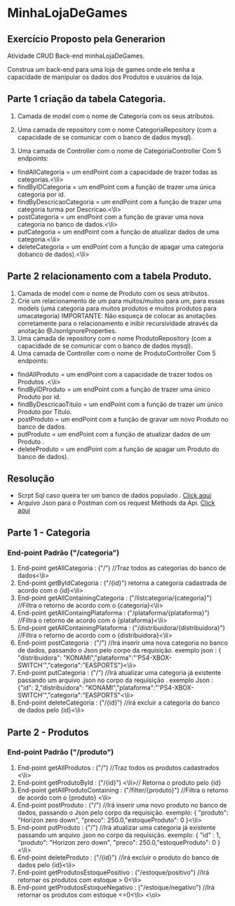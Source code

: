 # MinhaLojaDeGames
## Exercício Proposto pela Generarion

Atividade CRUD Back-end minhaLojaDeGames.

Construa um back-end para uma loja de games onde ele tenha a capacidade de
manipular os dados dos Produtos e usuários da loja.

## Parte 1 criação da tabela Categoria.

1. Camada de model com o nome de Categoria com os seus atributos.

2. Uma camada de repository com o nome CategoriaRepository (com a
capacidade de se comunicar com o banco de dados mysql).

3. Uma camada de Controller com o nome de CategoriaController Com 5
endpoints:
<ul>
  <li>findAllCategoria = um endPoint com a capacidade de trazer todas as categorias.<\li>
  <li>findByIDCategoria = um endPoint com a função de trazer uma única categoria por id.</li>
  <li>findByDescricaoCategoria = um endPoint com a função de trazer uma categoria turma por Descricao.<\li>
  <li>postCategoria = um endPoint com a função de gravar uma nova categoria no banco de dados.<\li>
  <li> putCategoria = um endPoint com a função de atualizar dados de uma categoria.<\li>
  <li>deleteCategoria = um endPoint com a função de apagar uma categoria dobanco de dados).<\li>
</ul>

## Parte 2 relacionamento com a tabela Produto.

1. Camada de model com o nome de Produto com os seus atributos.
2. Crie um relacionamento de um para muitos/muitos para um, para essas models (uma categoria para muitos produtos e muitos produtos para umacategoria)
IMPORTANTE: Não esqueça de colocar as anotações corretamente para o relacionamento e inibir recursividade através da anotação @JsonIgnoreProperties.
4. Uma camada de repository com o nome ProdutoRepository (com a capacidade de se comunicar com o banco de dados mysql).
5. Uma camada de Controller com o nome de ProdutoController Com 5  endpoints:
<ul>
  <li>findAllProduto = um endPoint com a capacidade de trazer todos os Produtos .<\li>
  <li>findByIDProduto = um endPoint com a função de trazer uma único Produto por id.</li>
  <li>findByDescricaoTitulo = um endPoint com a função de trazer um único Produto por Titulo.</li>
  <li>postProduto = um endPoint com a função de gravar um novo Produto no banco de dados.</li>
  <li> putProduto = um endPoint com a função de atualizar dados de um Produto .</li>
  <li>deleteProduto = um endPoint com a função de apagar um Produto do banco de dados).
</li>
</ul>

## Resolução 
<ul>
  <li>Scrpt Sql caso queira ter um banco de dados populado . <a href="https://github.com/luisfsm/MinhaLojaDeGames/tree/master/Back-end/Scripts_sql"> Click aqui </a> </li>
  <li>Arquivo Json para o Postman com os request Methods da Api. <a href="https://github.com/luisfsm/MinhaLojaDeGames/tree/master/Back-end/postman_config"> Click aqui </a>  </li>
</ul>

## Parte 1 - Categoria

### End-point Padrão ("/categoria")


<ol>
  <li>End-point getAllCategoria : ("/") //Traz todos as categorias do banco de dados<\li>
  <li>End-point getByIdCategoria : ("/{id}") retorna a categoria cadastrada de acordo com o {id}<\li>
  <li>End-point getAllContainingCategoria : ("/listcategoria/{categoria}") //Filtra o retorno de acordo com o {categoria}<\li>
  <li>End-point getAllContaingPlataforma : ("/plataforma/{plataforma}") //Filtra o retorno de acordo com o  {plataforma}<\li>
  <li>End-point getAllContainingPlataforma : ("/distribuidora/{distribuidora}") //Filtra o retorno de acordo com o {distribuidora}<\li>
  <li>End-point postCategoria : ("/") //Irá inserir uma nova categoria no banco de dados, passando o Json pelo corpo da requisição.
      exemplo json : { "distribuidora": "KONAMI","plataforma":"'PS4-XBOX-SWITCH'","categoria":"EASPORTS"}<\li>
  <li> End-point putCategoria : ("/") //Irá atualizar uma categoria já existente passando um arquivo .json no corpo da requisição .
      exemplo Json : {"id": 2,"distribuidora": "KONAMI","plataforma":"'PS4-XBOX-SWITCH'","categoria":"EASPORTS"<\li>
   <li>End-point deleteCategoria : ("/{id}") //irá excluir a categoria do banco de dados pelo {id}<\li>
</ol>
     
## Parte 2 - Produtos
### End-point Padrão ("/produto")
     
<ol>
  <li>End-point getAllProdutos : ("/") //Traz todos os produtos cadastrados <\li>
  <li>End-point getProdutoById : ("/{id}") <\li>// Retorna o produto pelo {id}
  <li>End-point getAllProdutoContaining : ("/filter/{produto}") //Filtra o retorno de acordo com o {produto} <\li>
  <li>End-point postProduto : ("/") //Irá inserir uma novo produto no banco de dados, passando o Json pelo corpo da requisição. exemplo:  { "produto": "Horizon zero down", "preco": 250.0,"estoqueProduto": 0 }<\li>
  <li>End-point putProduto : ("/") //Irá atualizar uma categoria já existente passando um arquivo .json no corpo da requisição. exemplo:  { "id" : 1, "produto": "Horizon zero down", "preco": 250.0,"estoqueProduto": 0 } <\li>
  <li>End-point deleteProduto : ("/{id}") //irá excluir o produto do banco de dados pelo {id}<\li>
  <li>End-point getProdutosEstoquePositivo : ("/estoque/positivo") //Irá retornar os produtos com estoque > 0<\li>
  <li>End-point getProdutosEstoqueNegativo : ("/estoque/negativo") //Irá retornar os produtos com estoque <=0<\li>
<\ol>

